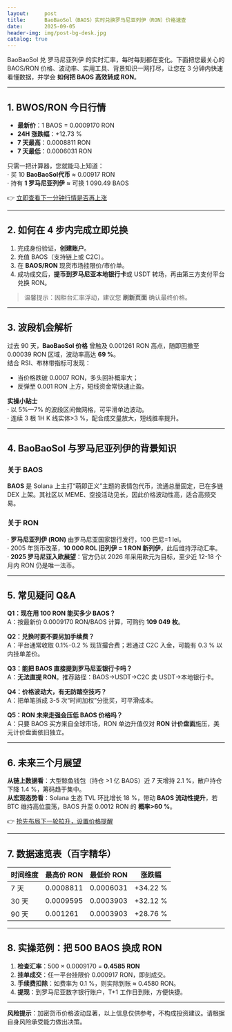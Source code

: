 ```yaml
---
layout:     post
title:      BaoBaoSol（BAOS）实时兑换罗马尼亚列伊（RON）价格速查
date:       2025-09-05
header-img: img/post-bg-desk.jpg
catalog: true
---
```


BaoBaoSol 兑 罗马尼亚列伊 的实时汇率，每时每刻都在变化。下面把您最关心的 BAOS/RON 价格、波动率、实用工具、背景知识一网打尽，让您在 3 分钟内快速看懂数据，并学会 **如何把 BAOS 高效转成 RON**。  

---

## 1. BWOS/RON 今日行情

- **最新价**：1 BAOS = 0.0009170 RON  
- **24H 涨跌幅**：+12.73 %  
- **7 天最高**：0.0008811 RON  
- **7 天最低**：0.0006031 RON  

只需一把计算器，您就能马上知道：  
· 买 10 **BaoBaoSol代币** ≈ 0.00917 RON  
· 持有 **1 罗马尼亚列伊** ≈ 可换 1 090.49 BAOS  

👉 [立即查看下一分钟行情是否再上涨](https://okxdog.com/)

---

## 2. 如何在 4 步内完成立即兑换

1. 完成身份验证，**创建账户**。  
2. 充值 BAOS（支持链上或 C2C）。  
3. 在 **BAOS/RON** 现货市场挂限价/市价单。  
4. 成功成交后，**提币到罗马尼亚本地银行卡**或 USDT 转场，再由第三方支付平台兑换 RON。  

> 温馨提示：因柜台汇率浮动，建议您 **刷新页面** 确认最终价格。

---

## 3. 波段机会解析

过去 90 天，**BaoBaoSol 价格** 曾触及 0.001261 RON 高点，随即回撤至 0.00039 RON 区域，波动率高达 **69 %**。  
结合 RSI、布林带指标可发现：  
- 当价格跌破 0.0007 RON，多头回补概率大；  
- 反弹至 0.001 RON 上方，短线资金常快速止盈。  

**实操小贴士**  
· 以 5%—7% 的波段区间做网格，可平滑单边波动。  
· 连续 3 根 1H K 线实体>3 %，配合成交量放大，短线胜率提升。  

---

## 4. BaoBaoSol 与罗马尼亚列伊的背景知识

### 关于 BAOS  
**BAOS** 是 Solana 上主打“萌即正义”主题的表情包代币，流通总量固定，已在多链 DEX 上架。其社区以 MEME、空投活动见长，因此价格波动性高，适合高频交易。

### 关于 RON  
· **罗马尼亚列伊 (RON)** 由罗马尼亚国家银行发行，100 巴尼=1 lei。  
· 2005 年货币改革，**10 000 ROL 旧列伊 = 1 RON 新列伊**，此后维持浮动汇率。  
· **2025 罗马尼亚入欧展望**：官方仍以 2026 年采用欧元为目标，至少近 12-18 个月内 RON 仍是唯一法币。  

---

## 5. 常见疑问 Q&A

**Q1：现在用 100 RON 能买多少 BAOS？**  
A：按最新价 0.0009170 RON/BAOS 计算，可购约 **109 049 枚**。  

**Q2：兑换时要不要另加手续费？**  
A：平台通常收取 0.1%-0.2 % 现货撮合费；若通过 C2C 入金，可能有 0.3 % 以内挂单差价。  

**Q3：能把 BAOS 直接提到罗马尼亚银行卡吗？**  
A：**无法直提 RON**。推荐路径：BAOS→USDT→C2C 卖 USDT→本地银行卡。  

**Q4：价格波动大，有无防踏空技巧？**  
A：把单笔拆成 3-5 次“时间加权”分批买，可平滑成本。  

**Q5：RON 未来走强会压低 BAOS 价格吗？**  
A：只要 BAOS 买方来自全球市场，RON 单边升值仅对 **RON 计价盘面**施压，美元计价盘面依旧独立。  

---

## 6. 未来三个月展望

**从链上数据看**：大型鲸鱼钱包（持仓 >1 亿 BAOS）近 7 天增持 2.1 %，散户持仓下降 1.4 %，筹码趋于集中。  
**从宏观态势看**：Solana 生态 TVL 环比增长 18 %，带动 **BAOS 流动性提升**，若 BTC 维持高位震荡，BAOS 升至 0.0012 RON 的 **概率>60 %**。  

👉 [抢先布局下一轮拉升，设置价格提醒](https://okxdog.com/)

---

## 7. 数据速览表（百字精华）

| 时间维度 | 最高价 RON | 最低价 RON | 涨跌幅 |
|----------|------------|------------|--------|
| 7 天     | 0.0008811  | 0.0006031  | +34.22 % |
| 30 天    | 0.0009595  | 0.0003903  | +32.12 % |
| 90 天    | 0.001261   | 0.0003903  | +28.76 % |

---

## 8. 实操范例：把 500 BAOS 换成 RON

1. **检查汇率**：500 × 0.0009170 = **0.4585 RON**  
2. **挂单成交**：任一平台挂限价 0.000917 RON，即刻成交。  
3. **手续费扣除**：如费率为 0.1 %，则实际到账 ≈ 0.4580 RON。  
4. **提现**：到罗马尼亚数字银行账户，T+1 工作日到账，方便快捷。

---

**风险提示**：加密货币价格波动显著，以上信息仅供参考，不构成投资建议。请根据自身风险承受能力做出决策。